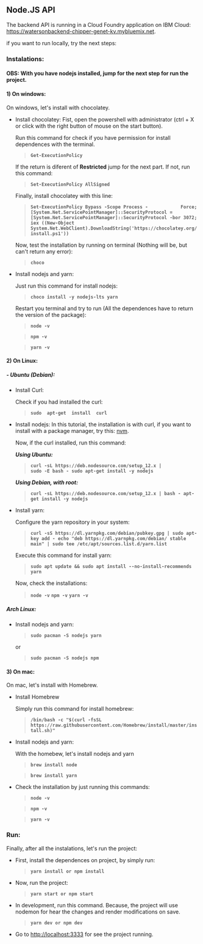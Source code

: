 ## Node.JS API
The backend API is running in a Cloud Foundry application on IBM Cloud: https://watersonbackend-chipper-genet-kv.mybluemix.net.

if you want to run locally, try the next steps:

### Instalations:
#### OBS: With you have nodejs installed, jump for the next step for run the project.

#### 1) On windows:
On windows, let's install with chocolatey.

- Install chocolatey:
Fist, open the powershell with administrator (ctrl + X or click with the right button of mouse on the start button).

	 Run this command for check if you have permission for install dependences with the terminal.
	> **`Get-ExecutionPolicy`**

	If the return is diferent of **Restricted** jump for the next part. If not, run this command:
	> **`Set-ExecutionPolicy AllSigned`**

	Finally, install chocolatey with this line:
	> **`Set-ExecutionPolicy Bypass -Scope Process -			Force; [System.Net.ServicePointManager]::SecurityProtocol = [System.Net.ServicePointManager]::SecurityProtocol -bor 3072; iex ((New-Object System.Net.WebClient).DownloadString('https://chocolatey.org/install.ps1'))`**

	Now, test the installation by running on terminal (Nothing will be, but can't return any error):
	> **`choco`**

- Install nodejs and yarn:

	Just run this command for install nodejs:
	> **`choco install -y nodejs-lts yarn`**

	Restart you terminal and try to run (All the dependences have to return the version of the package):
	> **`node -v`**

	> **`npm -v`**
    
	> **`yarn -v`**

#### 2) On Linux:
##### - Ubuntu (Debian):
- Install Curl:

	Check if you had installed the curl:
	> **`sudo  apt-get  install  curl`**

- Install nodejs:
In this tutorial, the installation is with curl, if you want to install with a package manager, try this: [nvm](https://github.com/nvm-sh/nvm#about).

	Now, if the curl installed, run this command:

	***Using Ubuntu:***
	> **`curl -sL https://deb.nodesource.com/setup_12.x | 			sudo -E bash -
sudo apt-get install -y nodejs`**

	***Using Debian, with root:***
	>**`curl -sL https://deb.nodesource.com/setup_12.x | bash -
apt-get install -y nodejs`**

- Install yarn:

	Configure the yarn repository in your system:
	>**`curl -sS https://dl.yarnpkg.com/debian/pubkey.gpg | sudo apt-key add -
echo "deb https://dl.yarnpkg.com/debian/ stable main" | sudo tee /etc/apt/sources.list.d/yarn.list`**

	Execute this command for install yarn:
	> **`sudo apt update && sudo apt install --no-install-recommends yarn`**

	Now, check the installations:
	> **`node -v`**
	> **`npm -v`**
	> **`yarn -v`**

##### Arch Linux:
- Install nodejs and yarn:

	> **`sudo pacman -S nodejs yarn`**
	
	or
	
	> **`sudo pacman -S nodejs npm`**

#### 3) On mac:
On mac, let's install with Homebrew.

- Install Homebrew

	Simply run this command for install homebrew:
	> **`/bin/bash -c "$(curl -fsSL https://raw.githubusercontent.com/Homebrew/install/master/install.sh)"`**

- Install nodejs and yarn:

	With the homebew, let's install nodejs and yarn
	> **`brew install node`**

	> **`brew install yarn`**

- Check the installation by just running this commands:

	> **`node -v`**

	> **`npm -v`**

	> **`yarn -v`**

###  Run:
Finally, after all the instalations, let's run the project:

- First, install the dependences on project, by simply run:

    > **`yarn install or npm install`**

- Now, run the project:

    > **`yarn start or npm start`** 

- In development, run this command. Because, the project will use nodemon for hear the changes and render modifications on save.
    > **`yarn dev or npm dev`** 

- Go to [http://localhost:3333](http://localhost:3333) for see the project running.
